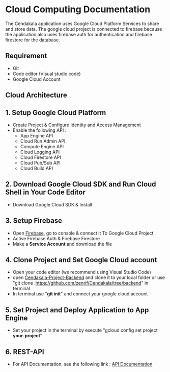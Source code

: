 # Cloud Computing Documentation
The Cendakala application uses Google Cloud Platform Services to share and store data. The google cloud project is connected to firebase because the application also uses firebase auth for authentication and firebase firestore for the database.

## Requirement
- Git
- Code editor (Visual studio code)
- Google Cloud Account

## Cloud Architecture

## 1. Setup Google Cloud Platform
- Create Project & Configure Identity and Access Management
- Enable the following API :
  -  App Engine API
  -  Cloud Run Admin API
  -  Compute Engine API
  -  Cloud Logging API
  -  Cloud Firestore API
  -  Cloud Pub/Sub API
  -  Cloud Build API

## 2. Download Google Cloud SDK and Run Cloud Shell in Your Code Editor
- Download Google Cloud SDK & Install

## 3. Setup Firebase 
- Open [Firebase](https://firebase.google.com/), go to console & connect it To Google Cloud Project
- Active Firebase Auth & Firebase Firestore
- Make a **Service Account** and download the file

## 4. Clone Project and Set Google Cloud account
- Open your code editor (we recommend using Visual Studio Code)
- open [Cendakala-Project-Backend](https://github.com/zenrif/Cendakala/tree/backend) and clone it to your local folder or use "git clone .https://github.com/zenrif/Cendakala/tree/backend" in terminal
- In terminal use "**git init**" and connect your google cloud account

## 5. Set Project and Deploy Application to App Engine
- Set your project in the terminal by execute "gcloud config set project **your-project**"

## 6. REST-API
- For API Documentation, see the following link : [API Documentation](https://docs.google.com/document/d/1y4ClCsz6hy0ygxJ8HvCwDNeSdZL8LUDqe-rE3bVlZBY/edit?usp=sharing)
